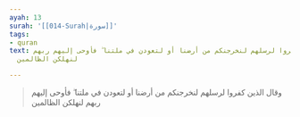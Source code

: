 ```yaml
---
ayah: 13
surah: '[[014-Surah|سورة]]'
tags:
- quran
text: وقال الذين كفروا لرسلهم لنخرجنكم من أرضنا أو لتعودن في ملتنا ۖ فأوحى إليهم ربهم
  لنهلكن الظالمين

---
```

> وقال الذين كفروا لرسلهم لنخرجنكم من أرضنا أو لتعودن في ملتنا ۖ فأوحى إليهم ربهم لنهلكن الظالمين
